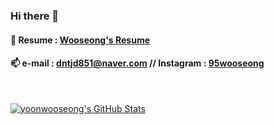 ### Hi there 👋


#### 📜 Resume : [Wooseong's Resume](https://www.notion.so/Wooseong-Yoon-07f5fac1aedd47aa9da1f1560c9ae698)

#### 📫 e-mail : dntjd851@naver.com // Instagram : [95wooseong](https://www.instagram.com/95wooseong/)

</br>

<p align="">
<!--<a href="https://github.com/yoonwooseong/yoonwooseong">
  <img src="https://github-readme-stats.vercel.app/api/top-langs/?username=yoonwooseong&hide=html" />
</a>-->
<a href="https://github.com/yoonwooseong/yoonwooseong">
  <img src="https://github-readme-stats.vercel.app/api?username=yoonwooseong&show_icons=true&line_height=40&count_private=true&hide=contribs" alt="yoonwooseong's GitHub Stats" />
</a>
</p>

<!--
**yoonwooseong/yoonwooseong** is a ✨ _special_ ✨ repository because its `README.md` (this file) appears on your GitHub profile.

Here are some ideas to get you started:

- 🔭 I’m currently working on ...
- 🌱 I’m currently learning ...
- 👯 I’m looking to collaborate on ...
- 🤔 I’m looking for help with ...
- 💬 Ask me about ...
- 📫 How to reach me: ...
- 😄 Pronouns: ...
- ⚡ Fun fact: ...
-->
